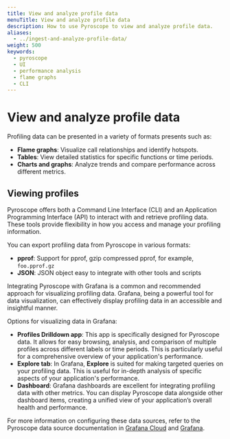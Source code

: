 ```yaml
---
title: View and analyze profile data
menuTitle: View and analyze profile data
description: How to use Pyroscope to view and analyze profile data.
aliases:
  - ../ingest-and-analyze-profile-data/
weight: 500
keywords:
  - pyroscope
  - UI
  - performance analysis
  - flame graphs
  - CLI
---
```


# View and analyze profile data

Profiling data can be presented in a variety of formats presents such as:
- **Flame graphs**: Visualize call relationships and identify hotspots.
- **Tables**: View detailed statistics for specific functions or time periods.
- **Charts and graphs**: Analyze trends and compare performance across different metrics.

## Viewing profiles

Pyroscope offers both a Command Line Interface (CLI) and an Application Programming Interface (API) to interact with and retrieve profiling data. These tools provide flexibility in how you access and manage your profiling information.

You can export profiling data from Pyroscope in various formats:
- **pprof**: Support for pprof, gzip compressed pprof, for example, `foo.pprof.gz`
- **JSON**: JSON object easy to integrate with other tools and scripts

Integrating Pyroscope with Grafana is a common and recommended approach for visualizing profiling data. Grafana, being a powerful tool for data visualization, can effectively display profiling data in an accessible and insightful manner.

Options for visualizing data in Grafana:

- **Profiles Drilldown app**: This app is specifically designed for Pyroscope data. It allows for easy browsing, analysis, and comparison of multiple profiles across different labels or time periods. This is particularly useful for a comprehensive overview of your application's performance.
- **Explore tab**: In Grafana, **Explore** is suited for making targeted queries on your profiling data. This is useful for in-depth analysis of specific aspects of your application's performance.
- **Dashboard**: Grafana dashboards are excellent for integrating profiling data with other metrics. You can display Pyroscope data alongside other dashboard items, creating a unified view of your application’s overall health and performance.

For more information on configuring these data sources, refer to the Pyroscope data source documentation in [Grafana Cloud](/docs/grafana-cloud/connect-externally-hosted/data-sources/pyroscope/) and [Grafana](/docs/grafana/<GRAFANA_VERSION>/datasources/pyroscope/).
